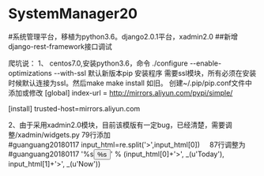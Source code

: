 # SystemManager20
#系统管理平台，移植为python3.6。django2.0.1平台，xadmin2.0
##新增django-rest-framework接口调试


爬坑说：
  1、 centos7.0,安装python3.6，命令 ./configure --enable-optimizations --with-ssl 默认新版本pip 安装程序 需要ssl模块，所有必须在安装时候默认连接为ssl。然后make make install 如旧。
  创建~/.pip/pip.conf文件中添加或修改
[global]
index-url = http://mirrors.aliyun.com/pypi/simple/

[install]
trusted-host=mirrors.aliyun.com

            
  2、由于采用xadmin2.0模块，目前该模版有一定bug，已经清楚，需要调整/xadmin/widgets.py 79行添加  
        #guanguang20180117
        input_html=re.split('\>',input_html[0])
     87行调整为
        #guanguang20180117
        '</i></span>%s<span class="input-group-btn"><button class="btn btn-default" type="button">%s</button></span></div></div>' % (input_html[0]+'>', _(u'Today'), input_html[1]+'>', _(u'Now'))

